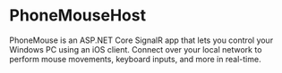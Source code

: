 # PhoneMouseHost
PhoneMouse is an ASP.NET Core SignalR app that lets you control your Windows PC using an iOS client. Connect over your local network to perform mouse movements, keyboard inputs, and more in real-time.
